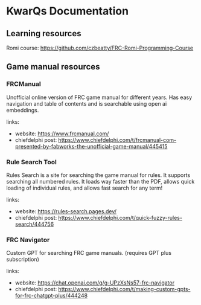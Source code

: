 # KwarQs Documentation

## Learning resources

Romi course: https://github.com/czbeatty/FRC-Romi-Programming-Course

## Game manual resources

### FRCManual

Unofficial online version of FRC game manual for different years. Has easy navigation and table of contents and is searchable using open ai embeddings.

links:
- website: https://www.frcmanual.com/
- chiefdelphi post: https://www.chiefdelphi.com/t/frcmanual-com-presented-by-fabworks-the-unofficial-game-manual/445415

### Rule Search Tool

Rules Search is a site for searching the game manual for rules. It supports searching all numbered rules. It loads way faster than the PDF, allows quick loading of individual rules, and allows fast search for any term!

links:
- website: https://rules-search.pages.dev/
- chiefdelphi post: https://www.chiefdelphi.com/t/quick-fuzzy-rules-search/444756

### FRC Navigator

Custom GPT for searching FRC game manuals. (requires GPT plus subscription)

links:
- website: https://chat.openai.com/g/g-UPzXsNs57-frc-navigator
- chiefdelphi post: https://www.chiefdelphi.com/t/making-custom-gpts-for-frc-chatgpt-plus/444248

